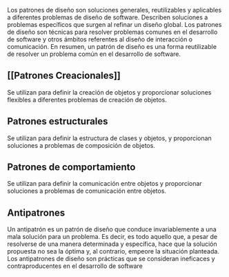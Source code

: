 Los patrones de diseño son soluciones generales, reutilizables y aplicables a diferentes problemas de diseño de software. Describen soluciones a problemas específicos que surgen al refinar un diseño global. Los patrones de diseño son técnicas para resolver problemas comunes en el desarrollo de software y otros ámbitos referentes al diseño de interacción o comunicación. En resumen, un patrón de diseño es una forma reutilizable de resolver un problema común en el desarrollo de software.

## [[Patrones Creacionales]]
Se utilizan para definir la creación de objetos y proporcionar soluciones flexibles a diferentes problemas de creación de objetos.

## Patrones estructurales
Se utilizan para definir la estructura de clases y objetos, y proporcionan soluciones a problemas de composición de objetos.

## Patrones de comportamiento
Se utilizan para definir la comunicación entre objetos y proporcionar soluciones a problemas de comunicación entre objetos.

## Antipatrones 
Un antipatrón es un patrón de diseño que conduce invariablemente a una mala solución para un problema. Es decir, es todo aquello que, a pesar de resolverse de una manera determinada y específica, hace que la solución propuesta no sea la óptima y, al contrario, empeore la situación planteada. Los antipatrones de diseño son prácticas que se consideran ineficaces y contraproducentes en el desarrollo de software